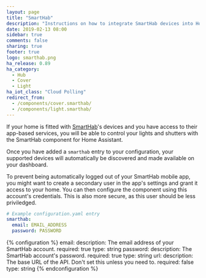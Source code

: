 ```yaml
---
layout: page
title: "SmartHab"
description: "Instructions on how to integrate SmartHab devices into Home Assistant"
date: 2019-02-13 08:00
sidebar: true
comments: false
sharing: true
footer: true
logo: smarthab.png
ha_release: 0.89
ha_category:
  - Hub
  - Cover
  - Light
ha_iot_class: "Cloud Polling"
redirect_from:
  - /components/cover.smarthab/
  - /components/light.smarthab/
---
```


If your home is fitted with [SmartHab](http://www.smarthab.fr/en/home/)'s 
devices and you have access to their app-based services, you will be able 
to control your lights and shutters with the SmartHab component for Home 
Assistant.

Once you have added a `smarthab` entry to your configuration, your supported 
devices will automatically be discovered and made available on your dashboard.

<p class='note warning'>
  To prevent being automatically logged out of your SmartHab mobile app, you
  might want to create a secondary user in the app's settings and grant it
  access to your home. You can then configure the component using this account's
  credentials. This is also more secure, as this user should be less priviledged.
</p>

```yaml
# Example configuration.yaml entry
smarthab:
  email: EMAIL_ADDRESS
  password: PASSWORD
```

{% configuration %}
email:
    description: The email address of your SmartHab account.
    required: true
    type: string
password:
    description: The SmartHab account's password.
    required: true
    type: string
url:
    description: The base URL of the API. Don't set this unless you need to.
    required: false
    type: string
{% endconfiguration %}
